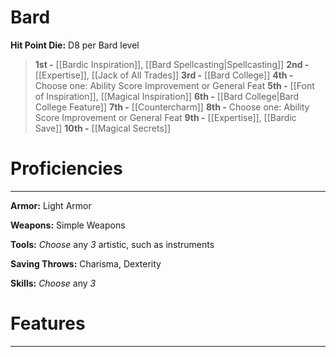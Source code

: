 # Bard

**Hit Point Die:** D8 per Bard level

> **1st -** [[Bardic Inspiration]], [[Bard Spellcasting|Spellcasting]]
> **2nd -** [[Expertise]], [[Jack of All Trades]]
> **3rd -** [[Bard College]]
> **4th -** Choose one: Ability Score Improvement or General Feat
> **5th -** [[Font of Inspiration]], [[Magical Inspiration]]
> **6th -** [[Bard College|Bard College Feature]]
> **7th -** [[Countercharm]]
> **8th -** Choose one: Ability Score Improvement or General Feat
> **9th -** [[Expertise]], [[Bardic Save]]
> **10th -** [[Magical Secrets]]
# Proficiencies
---
**Armor:** Light Armor

**Weapons:** Simple Weapons

**Tools:** _Choose_ any _3_ artistic, such as instruments

**Saving Throws:** Charisma, Dexterity

**Skills:** _Choose_ any _3_
# Features
---
